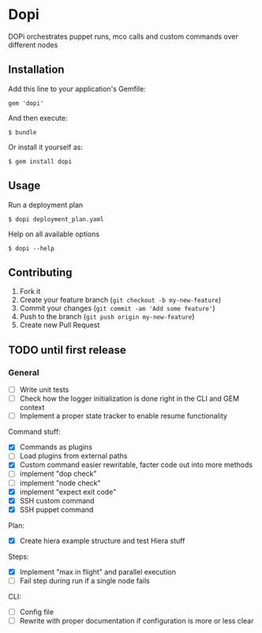 # Dopi

DOPi orchestrates puppet runs, mco calls and custom commands over different nodes

## Installation

Add this line to your application's Gemfile:

    gem 'dopi'

And then execute:

    $ bundle

Or install it yourself as:

    $ gem install dopi

## Usage

Run a deployment plan

    $ dopi deployment_plan.yaml

Help on all available options

    $ dopi --help

## Contributing

1. Fork it
2. Create your feature branch (`git checkout -b my-new-feature`)
3. Commit your changes (`git commit -am 'Add some feature'`)
4. Push to the branch (`git push origin my-new-feature`)
5. Create new Pull Request

## TODO until first release

### General
- [ ] Write unit tests
- [ ] Check how the logger initialization is done right in the CLI and GEM context
- [ ] Implement a proper state tracker to enable resume functionality

Command stuff:
- [x] Commands as plugins
- [ ] Load plugins from external paths
- [x] Custom command easier rewritable, facter code out into more methods
- [ ] implement "dop check"
- [ ] implement "node check"
- [x] implement "expect exit code"
- [x] SSH custom command
- [x] SSH puppet command

Plan:
- [x] Create hiera example structure and test Hiera stuff

Steps:
- [x] Implement "max in flight" and parallel execution
- [ ] Fail step during run if a single node fails

CLI:
- [ ] Config file
- [ ] Rewrite with proper documentation if configuration is more or less clear
